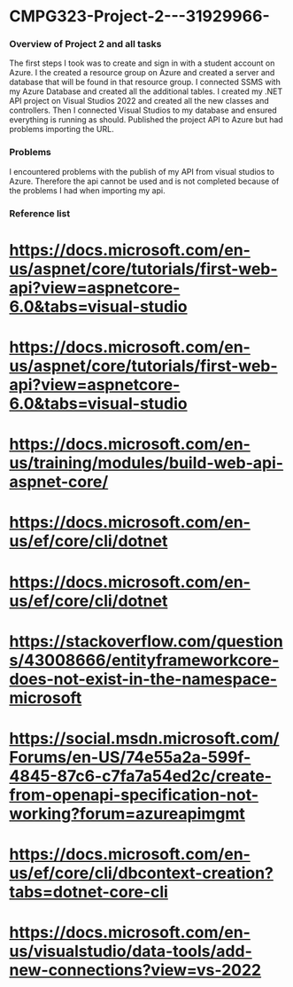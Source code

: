 # CMPG323-Project-2---31929966-
### Overview of Project 2 and all tasks
The first steps I took was to create and sign in with a student account on Azure.
I the created a resource group on Azure and created a server and database that will be found in that resource group.
I connected SSMS with my Azure Database and created all the additional tables.
I created my .NET API project on Visual Studios 2022 and created all the new classes and controllers.
Then I connected Visual Studios to my database and ensured everything is running as should.
Published the project API to Azure but had problems importing the URL.

### Problems
I encountered problems with the publish of my API from visual studios to Azure. Therefore the api cannot be used and is not completed because of the problems I had when importing my api.

### Reference list
# https://docs.microsoft.com/en-us/aspnet/core/tutorials/first-web-api?view=aspnetcore-6.0&tabs=visual-studio
# https://docs.microsoft.com/en-us/aspnet/core/tutorials/first-web-api?view=aspnetcore-6.0&tabs=visual-studio
# https://docs.microsoft.com/en-us/training/modules/build-web-api-aspnet-core/
# https://docs.microsoft.com/en-us/ef/core/cli/dotnet
# https://docs.microsoft.com/en-us/ef/core/cli/dotnet
# https://stackoverflow.com/questions/43008666/entityframeworkcore-does-not-exist-in-the-namespace-microsoft
# https://social.msdn.microsoft.com/Forums/en-US/74e55a2a-599f-4845-87c6-c7fa7a54ed2c/create-from-openapi-specification-not-working?forum=azureapimgmt
# https://docs.microsoft.com/en-us/ef/core/cli/dbcontext-creation?tabs=dotnet-core-cli
# https://docs.microsoft.com/en-us/visualstudio/data-tools/add-new-connections?view=vs-2022
